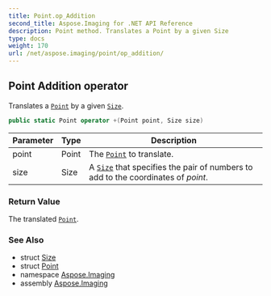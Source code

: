 ```yaml
---
title: Point.op_Addition
second_title: Aspose.Imaging for .NET API Reference
description: Point method. Translates a Point by a given Size
type: docs
weight: 170
url: /net/aspose.imaging/point/op_addition/
---
```

## Point Addition operator

Translates a [`Point`](../) by a given [`Size`](../../size/).

```csharp
public static Point operator +(Point point, Size size)
```

| Parameter | Type | Description |
| --- | --- | --- |
| point | Point | The [`Point`](../) to translate. |
| size | Size | A [`Size`](../../size/) that specifies the pair of numbers to add to the coordinates of *point*. |

### Return Value

The translated [`Point`](../).

### See Also

* struct [Size](../../size/)
* struct [Point](../)
* namespace [Aspose.Imaging](../../point/)
* assembly [Aspose.Imaging](../../../)


